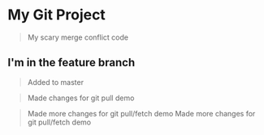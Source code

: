 # My Git Project

> My scary merge conflict code

## I'm in the feature branch

> Added to master

> Made changes for git pull demo

> Made more changes for git pull/fetch demo
> Made more changes for git pull/fetch demo
